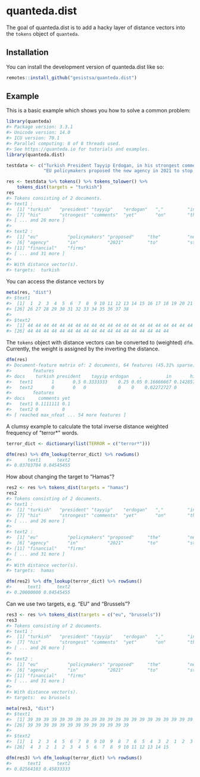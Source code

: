 
<!-- README.md is generated from README.Rmd. Please edit that file -->

# quanteda.dist

<!-- badges: start -->

<!-- badges: end -->

The goal of quanteda.dist is to add a hacky layer of distance vectors
into the `tokens` object of `quanteda`.

## Installation

You can install the development version of quanteda.dist like so:

``` r
remotes::install_github("gesistsa/quanteda.dist")
```

## Example

This is a basic example which shows you how to solve a common problem:

``` r
library(quanteda)
#> Package version: 3.3.1
#> Unicode version: 14.0
#> ICU version: 70.1
#> Parallel computing: 8 of 8 threads used.
#> See https://quanteda.io for tutorials and examples.
library(quanteda.dist)

testdata <- c("Turkish President Tayyip Erdogan, in his strongest comments yet on the Gaza conflict, said on Wednesday the Palestinian militant group Hamas was not a terrorist organisation but a liberation group fighting to protect Palestinian lands.",
              "EU policymakers proposed the new agency in 2021 to stop financial firms from aiding criminals and terrorists. Brussels has so far relied on national regulators with no EU authority to stop money laundering and terrorist financing running into billions of euros.")
```

``` r
res <- testdata %>% tokens() %>% tokens_tolower() %>%
    tokens_dist(targets = "turkish")
res
#> Tokens consisting of 2 documents.
#> text1 :
#>  [1] "turkish"   "president" "tayyip"    "erdogan"   ","         "in"       
#>  [7] "his"       "strongest" "comments"  "yet"       "on"        "the"      
#> [ ... and 26 more ]
#> 
#> text2 :
#>  [1] "eu"           "policymakers" "proposed"     "the"          "new"         
#>  [6] "agency"       "in"           "2021"         "to"           "stop"        
#> [11] "financial"    "firms"       
#> [ ... and 31 more ]
#> 
#> With distance vector(s).
#> targets:  turkish
```

You can access the distance vectors by

``` r
meta(res, "dist")
#> $text1
#>  [1]  1  2  3  4  5  6  7  8  9 10 11 12 13 14 15 16 17 18 19 20 21 22 23 24 25
#> [26] 26 27 28 29 30 31 32 33 34 35 36 37 38
#> 
#> $text2
#>  [1] 44 44 44 44 44 44 44 44 44 44 44 44 44 44 44 44 44 44 44 44 44 44 44 44 44
#> [26] 44 44 44 44 44 44 44 44 44 44 44 44 44 44 44 44 44 44
```

The `tokens` object with distance vectors can be converted to (weighted)
`dfm`. Currently, the weight is assigned by the inverting the distance.

``` r
dfm(res)
#> Document-feature matrix of: 2 documents, 64 features (45.31% sparse) and 0 docvars.
#>        features
#> docs    turkish president    tayyip erdogan    ,         in       his strongest
#>   text1       1       0.5 0.3333333    0.25 0.05 0.16666667 0.1428571     0.125
#>   text2       0       0   0            0    0    0.02272727 0             0    
#>        features
#> docs     comments yet
#>   text1 0.1111111 0.1
#>   text2 0         0  
#> [ reached max_nfeat ... 54 more features ]
```

A clumsy example to calculate the total inverse distance weighted
frequency of "terror\*" words.

``` r
terror_dict <- dictionary(list(TERROR = c("terror*")))

dfm(res) %>% dfm_lookup(terror_dict) %>% rowSums()
#>      text1      text2 
#> 0.03703704 0.04545455
```

How about changing the target to “Hamas”?

``` r
res2 <- res %>% tokens_dist(targets = "hamas")
res2
#> Tokens consisting of 2 documents.
#> text1 :
#>  [1] "turkish"   "president" "tayyip"    "erdogan"   ","         "in"       
#>  [7] "his"       "strongest" "comments"  "yet"       "on"        "the"      
#> [ ... and 26 more ]
#> 
#> text2 :
#>  [1] "eu"           "policymakers" "proposed"     "the"          "new"         
#>  [6] "agency"       "in"           "2021"         "to"           "stop"        
#> [11] "financial"    "firms"       
#> [ ... and 31 more ]
#> 
#> With distance vector(s).
#> targets:  hamas
```

``` r
dfm(res2) %>% dfm_lookup(terror_dict) %>% rowSums()
#>      text1      text2 
#> 0.20000000 0.04545455
```

Can we use two targets, e.g. “EU” and “Brussels”?

``` r
res3 <- res %>% tokens_dist(targets = c("eu", "brussels"))
res3
#> Tokens consisting of 2 documents.
#> text1 :
#>  [1] "turkish"   "president" "tayyip"    "erdogan"   ","         "in"       
#>  [7] "his"       "strongest" "comments"  "yet"       "on"        "the"      
#> [ ... and 26 more ]
#> 
#> text2 :
#>  [1] "eu"           "policymakers" "proposed"     "the"          "new"         
#>  [6] "agency"       "in"           "2021"         "to"           "stop"        
#> [11] "financial"    "firms"       
#> [ ... and 31 more ]
#> 
#> With distance vector(s).
#> targets:  eu brussels
```

``` r
meta(res3, "dist")
#> $text1
#>  [1] 39 39 39 39 39 39 39 39 39 39 39 39 39 39 39 39 39 39 39 39 39 39 39 39 39
#> [26] 39 39 39 39 39 39 39 39 39 39 39 39 39
#> 
#> $text2
#>  [1]  1  2  3  4  5  6  7  8  9 10  9  8  7  6  5  4  3  2  1  2  3  4  5  6  5
#> [26]  4  3  2  1  2  3  4  5  6  7  8  9 10 11 12 13 14 15
```

``` r
dfm(res3) %>% dfm_lookup(terror_dict) %>% rowSums()
#>      text1      text2 
#> 0.02564103 0.45833333
```
